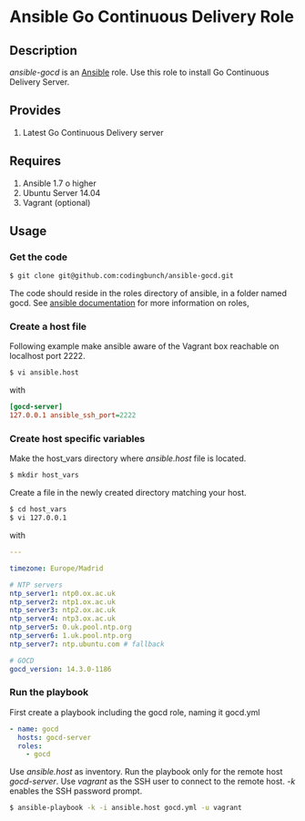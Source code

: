 # Ansible Go Continuous Delivery Role

## Description

*ansible-gocd* is an [Ansible](http://ansible.com) role.
Use this role to install Go Continuous Delivery Server.

## Provides

1. Latest Go Continuous Delivery server

## Requires

1. Ansible 1.7 o higher
2. Ubuntu Server 14.04
3. Vagrant (optional)

## Usage

### Get the code

```bash
$ git clone git@github.com:codingbunch/ansible-gocd.git
```

The code should reside in the roles directory of ansible, in a folder named gocd.
See [ansible documentation](http://docs.ansible.com/playbooks.html#roles) for more information on roles, 

### Create a host file

Following example make ansible aware of the Vagrant box reachable on localhost port 2222.

```bash
$ vi ansible.host
```

with

```ini
[gocd-server]
127.0.0.1 ansible_ssh_port=2222
```

### Create host specific variables

Make the host_vars directory where *ansible.host* file is located.

```bash
$ mkdir host_vars
```

Create a file in the newly created directory matching your host.

```bash
$ cd host_vars
$ vi 127.0.0.1
```

with

```yaml
---

timezone: Europe/Madrid

# NTP servers
ntp_server1: ntp0.ox.ac.uk
ntp_server2: ntp1.ox.ac.uk
ntp_server3: ntp2.ox.ac.uk
ntp_server4: ntp3.ox.ac.uk
ntp_server5: 0.uk.pool.ntp.org
ntp_server6: 1.uk.pool.ntp.org
ntp_server7: ntp.ubuntu.com # fallback

# GOCD
gocd_version: 14.3.0-1186

```

### Run the playbook

First create a playbook including the gocd role, naming it gocd.yml

```yml
- name: gocd
  hosts: gocd-server
  roles:
    - gocd
```

Use *ansible.host* as inventory. Run the playbook only for the remote host *gocd-server*. Use *vagrant* as the SSH user to connect to the remote host. *-k* enables the SSH password prompt.

```bash
$ ansible-playbook -k -i ansible.host gocd.yml -u vagrant
```
